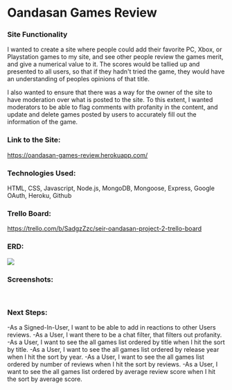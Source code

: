 # Oandasan Games Review

### Site Functionality
I wanted to create a site where people could add their favorite PC, Xbox, or Playstation games to my site, and see other people review the games merit, and give a numerical value to it. The scores would be tallied up and presented to all users, so that if they hadn't tried the game, they would have an understanding of peoples opinions of that title.

I also wanted to ensure that there was a way for the owner of the site to have moderation over what is posted to the site. To this extent, I wanted moderators to be able to flag comments with profanity in the content, and update and delete games posted by users to accurately fill out the information of the game.

### Link to the Site:
https://oandasan-games-review.herokuapp.com/

### Technologies Used:
HTML, CSS, Javascript, Node.js, MongoDB, Mongoose, Express, Google OAuth, Heroku, Github

### Trello Board:
https://trello.com/b/SadgzZzc/seir-oandasan-project-2-trello-board

### ERD:
<td> <img src="https://imgur.com/a/JhXwQad" width:"450"> </td>

### Screenshots:
<td> <img src="" width:"450"> </td>
<td> <img src="" width:"450"> </td>
<td> <img src="" width:"450"> </td>
<td> <img src="" width:"450"> </td>

### Next Steps:
-As a Signed-In-User, I want to be able to add in reactions to other Users reviews.
-As a User, I want there to be a chat filter, that filters out profanity.
-As a User, I want to see the all games list ordered by title when I hit the sort by title.
-As a User, I want to see the all games list ordered by release year when I hit the sort by year.
-As a User, I want to see the all games list ordered by number of reviews when I hit the sort by reviews.
-As a User, I want to see the all games list ordered by average review score when I hit the sort by average score.
